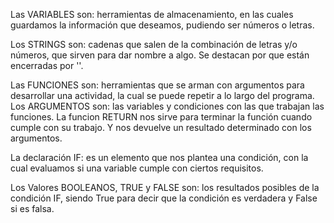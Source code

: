 Las VARIABLES son: herramientas de almacenamiento, en las cuales guardamos la información que deseamos, pudiendo ser números o letras.

Los STRINGS son: cadenas que salen de la combinación de letras y/o números, que sirven para dar nombre a algo. Se destacan por que están encerradas por ''.

Las FUNCIONES son: herramientas que se arman con argumentos para desarrollar una actividad, la cual se puede repetir a lo largo del programa.
Los ARGUMENTOS son: las variables y condiciones con las que trabajan las funciones.
La funcion RETURN nos sirve para terminar la función cuando cumple con su trabajo. Y nos devuelve un resultado determinado con los argumentos.

La declaración IF: es un elemento que nos plantea una condición, con la cual evaluamos si una variable cumple con ciertos requisitos.

Los Valores BOOLEANOS, TRUE y FALSE son: los resultados posibles de la condición IF, siendo True para decir que la condición es verdadera y False si es falsa.